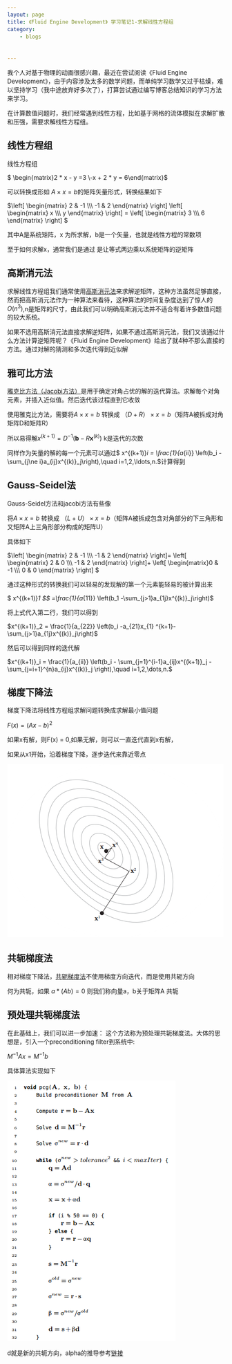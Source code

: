 ```yaml
---
layout: page
title: 《Fluid Engine Development》 学习笔记1-求解线性方程组
category: 
    - blogs


---
```

我个人对基于物理的动画很感兴趣，最近在尝试阅读《Fluid Engine Development》，由于内容涉及太多的数学问题，而单纯学习数学又过于枯燥，难以坚持学习（我中途放弃好多次了），打算尝试通过编写博客总结知识的学习方法来学习。

在计算数值问题时，我们经常遇到线性方程，比如基于网格的流体模拟在求解扩散和压强，需要求解线性方程组。

## 线性方程组

线性方程组 

$ \begin{matrix}2 * x - y =3 \\-x  + 2 * y = 6\end{matrix}​$​

可以转换成形如 $A \times x=b​$ 的矩阵矢量形式，转换结果如下

$\left[
\begin{matrix}
2 & -1 \\\
-1 & 2 
\end{matrix}
\right] \left[
\begin{matrix}
x \\\
y 
\end{matrix}
\right]  = \left[
\begin{matrix}
3 \\\
6
\end{matrix}
\right] ​$

其中A是系统矩阵，x 为所求解，b是一个矢量，也就是线性方程的常数项

至于如何求解x，通常我们是通过 是让等式两边乘以系统矩阵的逆矩阵

## 高斯消元法

求解线性方程组我们通常使用[高斯消元法](https://en.wikipedia.org/wiki/Gaussian_elimination)来求解逆矩阵，这种方法虽然足够直接，然而把高斯消元法作为一种算法来看待，这种算法的时间复杂度达到了惊人的 $O(n^3)​$,n是矩阵的尺寸，由此我们可以明确高斯消元法并不适合有着许多数值问题的较大系统。

如果不选用高斯消元法直接求解逆矩阵，如果不通过高斯消元法，我们又该通过什么方法计算逆矩阵呢？《Fluid Engine Development》给出了就4种不那么直接的方法。通过对解的猜测和多次迭代得到近似解

## 雅可比方法

[雅克比方法（Jacobi方法）](https://en.wikipedia.org/wiki/Jacobi_method)是用于确定对角占优的解的迭代算法。求解每个对角元素，并插入近似值。然后迭代该过程直到它收敛

使用雅克比方法，需要将$A \times x=b​$ 转换成 $（D + R） \times x=b​$ （矩阵A被拆成对角矩阵D和矩阵R）

所以易得解${x}^{(k+1)} = D^{-1} (\mathbf{b} - R \mathbf{x}^{(k)})$ k是迭代的次数

同样作为矢量的解的每一个元素可以通过$ x^{(k+1)}_i  = \frac{1}{a_{ii}} \left(b_i -\sum_{j\ne i}a_{ij}x^{(k)}_j\right),\quad i=1,2,\ldots,n.​$计算得到

## Gauss-Seidel法

Gauss-Seidel方法和jacobi方法有些像

将$A \times x=b​$ 转换成 $（L + U） \times x=b​$ （矩阵A被拆成包含对角部分的下三角形和又矩阵A上三角形部分构成的矩阵U）

具体如下

$\left[
\begin{matrix}
2 & -1 \\\
-1 & 2 
\end{matrix}
\right]= \left[
\begin{matrix}
2 & 0 \\\
-1 & 2
\end{matrix}
\right]+ \left[
\begin{matrix}0 & -1 \\\
0 & 0
\end{matrix}
\right] ​$

通过这种形式的转换我们可以轻易的发现解的第一个元素能轻易的被计算出来

$  x^{(k+1)}_1  $$ =\frac{1}{a_{11}} \left(b_1 -\sum_{j>1}a_{1j}x^{(k)}_j\right)$

将上式代入第二行，我们可以得到

$x^{(k+1)}_2  = \frac{1}{a_{22}} \left(b_i -a_{21}x_{1} ^{k+1}-\sum_{j>1}a_{1j}x^{(k)}_j\right)$

然后可以得到同样的迭代解 

$x^{(k+1)}_i  = \frac{1}{a_{ii}} \left(b_i - \sum_{j=1}^{i-1}a_{ij}x^{(k+1)}_j - \sum_{j=i+1}^{n}a_{ij}x^{(k)}_j \right),\quad i=1,2,\dots,n.​$

## 梯度下降法

梯度下降法将线性方程组求解问题转换成求解最小值问题

 $F(x) =(Ax - b)^{2}​$

如果x有解，则F(x) = 0,如果无解，则可以一直迭代直到x有解，

如果从x1开始，沿着梯度下降，逐步迭代来靠近零点

![1557900682959](https://raw.githubusercontent.com/IceLanguage/icelanguage.github.io/master/images/FoxitPhantomPDF_2019-05-15_14-11-18.png)

## 共轭梯度法

相对梯度下降法，[共轭梯度法](https://en.wikipedia.org/wiki/Conjugate_gradient_method)不使用梯度方向迭代，而是使用共轭方向

何为共轭，如果 $a  *( A b) = 0$ 则我们称向量a，b关于矩阵A 共轭

## 

## 预处理共轭梯度法

在此基础上，我们可以进一步加速： 这个方法称为预处理共轭梯度法。大体的思想是，引入一个preconditioning filter到系统中:

$M^{-1}Ax = M^{-1}b​$

具体算法实现如下

![](<https://raw.githubusercontent.com/IceLanguage/icelanguage.github.io/master/images/FoxitPhantomPDF_2019-05-15_17-15-59.png>)

d就是新的共轭方向，alpha的推导参考[链接](https://en.wikipedia.org/wiki/Conjugate_gradient_method)